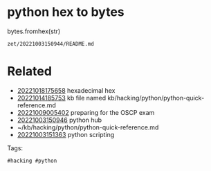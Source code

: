 # python hex to bytes
bytes.fromhex(str)

` zet/20221003150944/README.md `

# Related

- [20221018175658](/zet/20221018175658/README.md) hexadecimal hex
- [20221014185753](/zet/20221014185753/README.md) kb file named kb/hacking/python/python-quick-reference.md
- [20221009005402](/zet/20221009005402/README.md) preparing for the OSCP exam
- [20221003150946](/zet/20221003150946/README.md) python hub
- ~/kb/hacking/python/python-quick-reference.md
- [20221003151363](/zet/20221003151363/README.md) python scripting

Tags:

    #hacking #python 
